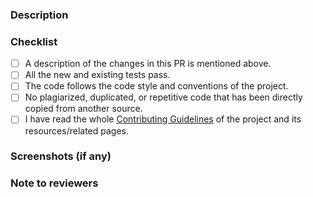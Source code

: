 <!--
    Thank you for contributing to Jule project!
    Be sure to follow our Code of Conduct and contributing guidelines, and fill in the details below.

    Contributing guidelines: https://jule.dev/contribute
-->

### Description

<!-- Describe what this PR introduces. -->
<!-- If any, link any issue that this PR solves. -->

### Checklist

<!-- Check the boxes below to ensure you have completed the checklist. -->

- [ ] A description of the changes in this PR is mentioned above.
- [ ] All the new and existing tests pass.
- [ ] The code follows the code style and conventions of the project.
- [ ] No plagiarized, duplicated, or repetitive code that has been directly copied from another source.
- [ ] I have read the whole [Contributing Guidelines](https://github.com/lareii/copl.uk/blob/master/CONTRIBUTING.md) of the project and its resources/related pages.

### Screenshots (if any)

<!--

If any, add screenshots to help explain your changes.
Remove these comments to highlight the screenshots in the PR.

|      Original       |      Updated       |
| :-----------------: | :----------------: |
| original screenshot | updated screenshot |

-->

### Note to reviewers

<!-- Please add a one-line description for developers or pull request viewers, if any. -->
